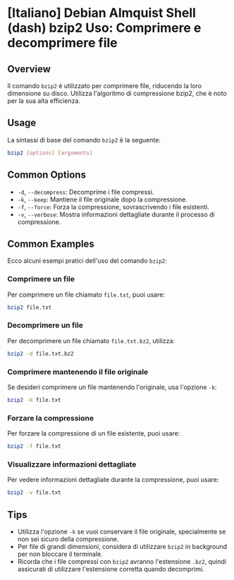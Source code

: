 # [Italiano] Debian Almquist Shell (dash) bzip2 Uso: Comprimere e decomprimere file

## Overview
Il comando `bzip2` è utilizzato per comprimere file, riducendo la loro dimensione su disco. Utilizza l'algoritmo di compressione bzip2, che è noto per la sua alta efficienza.

## Usage
La sintassi di base del comando `bzip2` è la seguente:

```bash
bzip2 [options] [arguments]
```

## Common Options
- `-d`, `--decompress`: Decomprime i file compressi.
- `-k`, `--keep`: Mantiene il file originale dopo la compressione.
- `-f`, `--force`: Forza la compressione, sovrascrivendo i file esistenti.
- `-v`, `--verbose`: Mostra informazioni dettagliate durante il processo di compressione.

## Common Examples
Ecco alcuni esempi pratici dell'uso del comando `bzip2`:

### Comprimere un file
Per comprimere un file chiamato `file.txt`, puoi usare:

```bash
bzip2 file.txt
```

### Decomprimere un file
Per decomprimere un file chiamato `file.txt.bz2`, utilizza:

```bash
bzip2 -d file.txt.bz2
```

### Comprimere mantenendo il file originale
Se desideri comprimere un file mantenendo l'originale, usa l'opzione `-k`:

```bash
bzip2 -k file.txt
```

### Forzare la compressione
Per forzare la compressione di un file esistente, puoi usare:

```bash
bzip2 -f file.txt
```

### Visualizzare informazioni dettagliate
Per vedere informazioni dettagliate durante la compressione, puoi usare:

```bash
bzip2 -v file.txt
```

## Tips
- Utilizza l'opzione `-k` se vuoi conservare il file originale, specialmente se non sei sicuro della compressione.
- Per file di grandi dimensioni, considera di utilizzare `bzip2` in background per non bloccare il terminale.
- Ricorda che i file compressi con `bzip2` avranno l'estensione `.bz2`, quindi assicurati di utilizzare l'estensione corretta quando decomprimi.